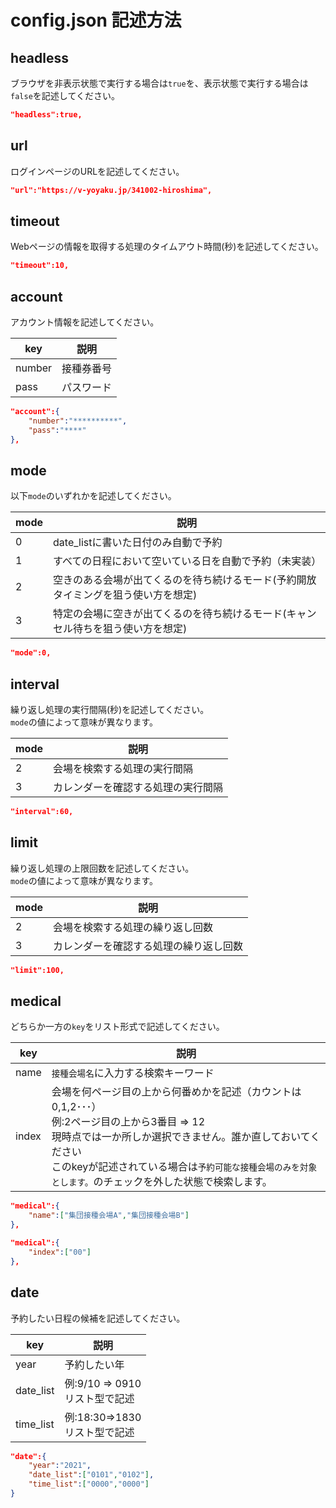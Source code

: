 # config.json 記述方法

## headless

ブラウザを非表示状態で実行する場合は```true```を、表示状態で実行する場合は```false```を記述してください。

```json
"headless":true,
```

## url

ログインページのURLを記述してください。

```json
"url":"https://v-yoyaku.jp/341002-hiroshima",
```

## timeout

Webページの情報を取得する処理のタイムアウト時間(秒)を記述してください。  

```json
"timeout":10,
```

## account

アカウント情報を記述してください。

| key | 説明 |
| --- | --- |
| number  | 接種券番号 |
| pass    | パスワード |

```json
"account":{
    "number":"**********",
    "pass":"****"
},
```

## mode

以下```mode```のいずれかを記述してください。

| mode | 説明 |
| --- | --- |
| 0 | date_listに書いた日付のみ自動で予約 |
| 1 | すべての日程において空いている日を自動で予約（未実装） |
| 2 | 空きのある会場が出てくるのを待ち続けるモード(予約開放タイミングを狙う使い方を想定) |
| 3 | 特定の会場に空きが出てくるのを待ち続けるモード(キャンセル待ちを狙う使い方を想定) |

```json
"mode":0,
```

## interval

繰り返し処理の実行間隔(秒)を記述してください。  
```mode```の値によって意味が異なります。

| mode | 説明 |
| --- | --- |
| 2 | 会場を検索する処理の実行間隔 |
| 3 | カレンダーを確認する処理の実行間隔 |

```json
"interval":60,
```

## limit

繰り返し処理の上限回数を記述してください。  
```mode```の値によって意味が異なります。

| mode | 説明 |
| --- | --- |
| 2 | 会場を検索する処理の繰り返し回数 |
| 3 | カレンダーを確認する処理の繰り返し回数 |

```json
"limit":100,
```

## medical

どちらか一方の```key```をリスト形式で記述してください。

| key | 説明 |
| --- | --- |
| name | ```接種会場名```に入力する検索キーワード |
| index | 会場を何ページ目の上から何番めかを記述（カウントは0,1,2･･･）<br> 例:2ページ目の上から3番目 ⇒ 12<br>現時点では一か所しか選択できません。誰か直しておいてください<br>このkeyが記述されている場合は```予約可能な接種会場のみを対象とします。```のチェックを外した状態で検索します。 |

```json
"medical":{
    "name":["集団接種会場A","集団接種会場B"]
},
```

```json
"medical":{
    "index":["00"]
},
```

## date

予約したい日程の候補を記述してください。

| key | 説明 |
| --- | --- |
| year | 予約したい年 |
| date_list | 例:9/10  ⇒ 0910<br>リスト型で記述 |
| time_list | 例:18:30⇒1830<br>リスト型で記述 |

```json
"date":{
    "year":"2021",
    "date_list":["0101","0102"],
    "time_list":["0000","0000"]
}
```

